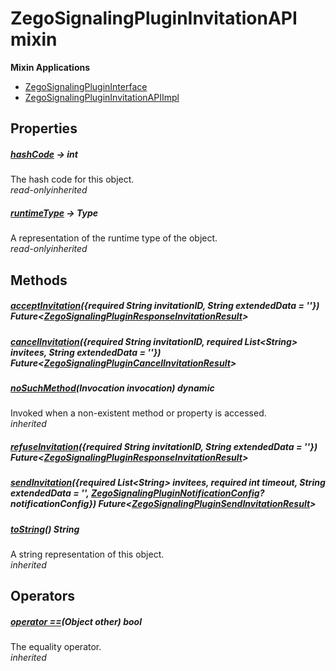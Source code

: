 


# ZegoSignalingPluginInvitationAPI mixin















**Mixin Applications**

- [ZegoSignalingPluginInterface](../zego_uikit_prebuilt_live_audio_room/ZegoSignalingPluginInterface-class.md)
- [ZegoSignalingPluginInvitationAPIImpl](../zego_uikit_prebuilt_live_audio_room/ZegoSignalingPluginInvitationAPIImpl-class.md)



## Properties

##### [hashCode](../zego_uikit_prebuilt_live_audio_room/ZegoSignalingPluginInvitationAPI/hashCode.md) &#8594; int



The hash code for this object.  
_<span class="feature">read-only</span><span class="feature">inherited</span>_



##### [runtimeType](../zego_uikit_prebuilt_live_audio_room/ZegoSignalingPluginInvitationAPI/runtimeType.md) &#8594; Type



A representation of the runtime type of the object.  
_<span class="feature">read-only</span><span class="feature">inherited</span>_





## Methods

##### [acceptInvitation](../zego_uikit_prebuilt_live_audio_room/ZegoSignalingPluginInvitationAPI/acceptInvitation.md)({required String invitationID, String extendedData = ''}) Future&lt;[ZegoSignalingPluginResponseInvitationResult](../zego_uikit_prebuilt_live_audio_room/ZegoSignalingPluginResponseInvitationResult-class.md)>



  




##### [cancelInvitation](../zego_uikit_prebuilt_live_audio_room/ZegoSignalingPluginInvitationAPI/cancelInvitation.md)({required String invitationID, required List&lt;String> invitees, String extendedData = ''}) Future&lt;[ZegoSignalingPluginCancelInvitationResult](../zego_uikit_prebuilt_live_audio_room/ZegoSignalingPluginCancelInvitationResult-class.md)>



  




##### [noSuchMethod](../zego_uikit_prebuilt_live_audio_room/ZegoSignalingPluginInvitationAPI/noSuchMethod.md)(Invocation invocation) dynamic



Invoked when a non-existent method or property is accessed.  
_<span class="feature">inherited</span>_



##### [refuseInvitation](../zego_uikit_prebuilt_live_audio_room/ZegoSignalingPluginInvitationAPI/refuseInvitation.md)({required String invitationID, String extendedData = ''}) Future&lt;[ZegoSignalingPluginResponseInvitationResult](../zego_uikit_prebuilt_live_audio_room/ZegoSignalingPluginResponseInvitationResult-class.md)>



  




##### [sendInvitation](../zego_uikit_prebuilt_live_audio_room/ZegoSignalingPluginInvitationAPI/sendInvitation.md)({required List&lt;String> invitees, required int timeout, String extendedData = '', [ZegoSignalingPluginNotificationConfig](../zego_uikit_prebuilt_live_audio_room/ZegoSignalingPluginNotificationConfig-class.md)? notificationConfig}) Future&lt;[ZegoSignalingPluginSendInvitationResult](../zego_uikit_prebuilt_live_audio_room/ZegoSignalingPluginSendInvitationResult-class.md)>



  




##### [toString](../zego_uikit_prebuilt_live_audio_room/ZegoSignalingPluginInvitationAPI/toString.md)() String



A string representation of this object.  
_<span class="feature">inherited</span>_





## Operators

##### [operator ==](../zego_uikit_prebuilt_live_audio_room/ZegoSignalingPluginInvitationAPI/operator_equals.md)(Object other) bool



The equality operator.  
_<span class="feature">inherited</span>_















